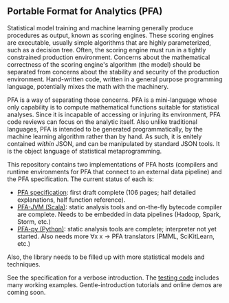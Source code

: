 ## Portable Format for Analytics (PFA)

Statistical model training and machine learning generally produce procedures as output, known as scoring engines.  These scoring engines are executable, usually simple algorithms that are highly parameterized, such as a decision tree.  Often, the scoring engine must run in a tightly constrained production environment.  Concerns about the mathematical correctness of the scoring engine's algorithm (the model) should be separated from concerns about the stability and security of the production environment.  Hand-written code, written in a general purpose programming language, potentially mixes the math with the machinery.

PFA is a way of separating those concerns.  PFA is a mini-language whose only capability is to compute mathematical functions suitable for statistical analyses.  Since it is incapable of accessing or injuring its environment, PFA code reviews can focus on the analytic itself.  Also unlike traditional languages, PFA is intended to be generated programmatically, by the machine learning algorithm rather than by hand.  As such, it is enitely contained _within_ JSON, and can be manipulated by standard JSON tools.  It is the object language of statistical metaprogramming.

This repository contains two implementations of PFA hosts (compilers and runtime environments for PFA that connect to an external data pipeline) and the PFA specification.  The current status of each is:
  * [PFA specification](https://github.com/scoringengine/pfa/blob/master/doc/spec/PFA.pdf?raw=true): first draft complete (106 pages; half detailed explanations, half function reference).
  * [PFA-JVM (Scala)](https://github.com/scoringengine/pfa/tree/master/src/main/scala/org/scoringengine/pfa): static analysis tools and on-the-fly bytecode compiler are complete.  Needs to be embedded in data pipelines (Hadoop, Spark, Storm, etc.)
  * [PFA-py (Python)](https://github.com/scoringengine/pfa/tree/master/src/main/python): static analysis tools are complete; interpreter not yet started.  Also needs more &forall;x x &rarr; PFA translators (PMML, SciKitLearn, etc.)

Also, the library needs to be filled up with more statistical models and techniques.

See the specification for a verbose introduction.  The [testing code](https://github.com/scoringengine/pfa/tree/master/src/test/scala) includes many working examples.  Gentle-introduction tutorials and online demos are coming soon.
